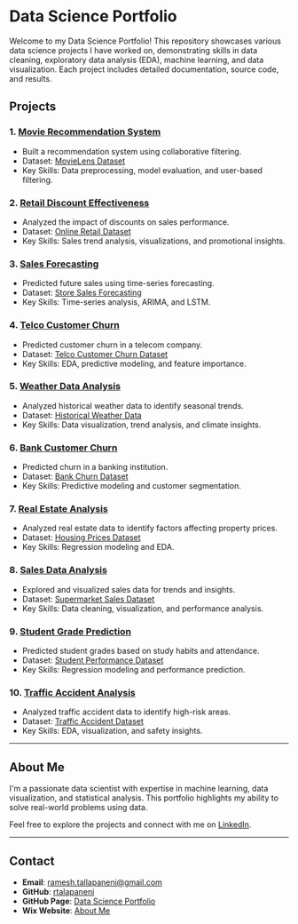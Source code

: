 # Data Science Portfolio

Welcome to my Data Science Portfolio! This repository showcases various data science projects I have worked on, demonstrating skills in data cleaning, exploratory data analysis (EDA), machine learning, and data visualization. Each project includes detailed documentation, source code, and results.

## Projects

### 1. [Movie Recommendation System](https://github.com/rtalapaneni/datascience_portfolio/tree/main/movie_recommendation_system)
   - Built a recommendation system using collaborative filtering.
   - Dataset: [MovieLens Dataset](https://www.kaggle.com/datasets/grouplens/movielens-20m-dataset)
   - Key Skills: Data preprocessing, model evaluation, and user-based filtering.

### 2. [Retail Discount Effectiveness](https://github.com/rtalapaneni/datascience_portfolio/tree/main/retail_discount_effectiveness)
   - Analyzed the impact of discounts on sales performance.
   - Dataset: [Online Retail Dataset](https://www.kaggle.com/datasets/heeraldedhia/groceries-dataset)
   - Key Skills: Sales trend analysis, visualizations, and promotional insights.

### 3. [Sales Forecasting](https://github.com/rtalapaneni/datascience_portfolio/tree/main/sales_forecasting)
   - Predicted future sales using time-series forecasting.
   - Dataset: [Store Sales Forecasting](https://www.kaggle.com/datasets/crawford/weekly-sales-transactions)
   - Key Skills: Time-series analysis, ARIMA, and LSTM.

### 4. [Telco Customer Churn](https://github.com/rtalapaneni/datascience_portfolio/tree/main/telco_customer_churn)
   - Predicted customer churn in a telecom company.
   - Dataset: [Telco Customer Churn Dataset](https://www.kaggle.com/datasets/blastchar/telco-customer-churn)
   - Key Skills: EDA, predictive modeling, and feature importance.

### 5. [Weather Data Analysis](https://github.com/rtalapaneni/datascience_portfolio/tree/main/weather_data_analysis)
   - Analyzed historical weather data to identify seasonal trends.
   - Dataset: [Historical Weather Data](https://www.kaggle.com/datasets/selfishgene/historical-hourly-weather-data)
   - Key Skills: Data visualization, trend analysis, and climate insights.

### 6. [Bank Customer Churn](https://github.com/rtalapaneni/datascience_portfolio/tree/main/bank_customer_churn)
   - Predicted churn in a banking institution.
   - Dataset: [Bank Churn Dataset](https://www.kaggle.com/datasets/shubhendra21/bank-churn)
   - Key Skills: Predictive modeling and customer segmentation.

### 7. [Real Estate Analysis](https://github.com/rtalapaneni/datascience_portfolio/tree/main/realestate_analysis)
   - Analyzed real estate data to identify factors affecting property prices.
   - Dataset: [Housing Prices Dataset](https://www.kaggle.com/c/house-prices-advanced-regression-techniques)
   - Key Skills: Regression modeling and EDA.

### 8. [Sales Data Analysis](https://github.com/rtalapaneni/datascience_portfolio/tree/main/sales_data_analysis)
   - Explored and visualized sales data for trends and insights.
   - Dataset: [Supermarket Sales Dataset](https://www.kaggle.com/datasets/aungpyaeap/supermarket-sales)
   - Key Skills: Data cleaning, visualization, and performance analysis.

### 9. [Student Grade Prediction](https://github.com/rtalapaneni/datascience_portfolio/tree/main/student_grade_prediction)
   - Predicted student grades based on study habits and attendance.
   - Dataset: [Student Performance Dataset](https://www.kaggle.com/datasets/spscientist/students-performance-in-exams)
   - Key Skills: Regression modeling and performance prediction.

### 10. [Traffic Accident Analysis](https://github.com/rtalapaneni/datascience_portfolio/tree/main/traffic_accident_analysis)
   - Analyzed traffic accident data to identify high-risk areas.
   - Dataset: [Traffic Accident Dataset](https://www.kaggle.com/datasets/sobhanmoosavi/us-accidents)
   - Key Skills: EDA, visualization, and safety insights.

---

## About Me
I'm a passionate data scientist with expertise in machine learning, data visualization, and statistical analysis. This portfolio highlights my ability to solve real-world problems using data.

Feel free to explore the projects and connect with me on [LinkedIn](https://www.linkedin.com/in/ramesh-talapaneni-1a97b822).

---

## Contact
- **Email**: ramesh.tallapaneni@gmail.com
- **GitHub**: [rtalapaneni](https://github.com/rtalapaneni)
- **GitHub Page**: [Data Science Portfolio](https://rtalapaneni.github.io/datascience_portfolio/)
- **Wix Website**: [About Me](https://rameshtallapaneni.wixsite.com/my-site-1)
